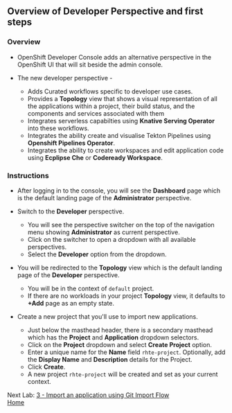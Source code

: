 ## Overview of Developer Perspective and first steps


### Overview
- OpenShift Developer Console adds an alternative perspective in the OpenShift UI that will sit beside the admin console. 

- The new developer perspective - 
  - Adds Curated workflows specific to developer use cases.
  - Provides a **Topology** view that shows a visual representation of all the applications within a project, their build status, and the components and services associated with them
  - Integrates serverless capabilties using **Knative Serving Operator** into these workflows. 
  - Integrates the ability create and visualise Tekton Pipelines using **Openshift Pipelines Operator**.
  - Integrates the ability to create workspaces and edit application code using **Ecplipse Che** or **Codeready Workspace**.


### Instructions

- After logging in to the console, you will see the **Dashboard** page which is the default landing page of the **Administrator** perspective. 

- Switch to the **Developer** perspective.
  - You will see the perspective switcher on the top of the navigation menu showing **Administrator** as current perspective.
  - Click on the switcher to open a dropdown with all available perspectives.
  - Select the **Developer** option from the dropdown.

- You will be redirected to the **Topology** view which is the default landing page of the **Developer** perspective.
  - You will be in the context of `default` project.
  - If there are no workloads in your project **Topology** view, it defaults to **+Add** page as an empty state.

- Create a new project that you'll use to import new applications.
  - Just below the masthead header, there is a secondary masthead which has the **Project** and **Application** dropdown selectors.
  - Click on the **Project** dropdown and select **Create Project** option.
  - Enter a unique name for the **Name** field `rhte-project`. Optionally, add the **Display Name** and **Description** details for the Project.
  - Click **Create**.
  - A new project `rhte-project` will be created and set as your current context.



Next Lab: [3 - Import an application using Git Import Flow](./git-import.md)<br>
[Home](./README.md)
